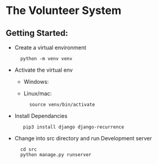 # The Volunteer System

  

## Getting Started:

- Create a virtual environment


	    python -m venv venv


- Activate the virtual env

  

	- Windows:

  

	- Linux/mac:
		

		    source venv/bin/activate


  

- Install Dependancies

	     pip3 install django django-recurrence


  

- Change into src directory and run Development server


		cd src
		python manage.py runserver

